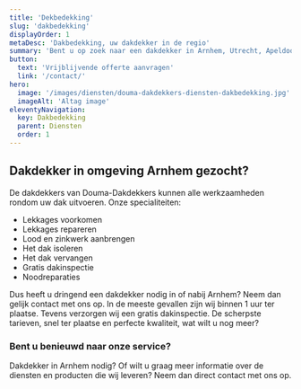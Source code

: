 ```yaml
---
title: 'Dekbedekking'
slug: 'dakbedekking'
displayOrder: 1
metaDesc: 'Dakbedekking, uw dakdekker in de regio'
summary: 'Bent u op zoek naar een dakdekker in Arnhem, Utrecht, Apeldoorn, Doetichem, Nijmegen, Amersfoort of omstreken die de lekkage van uw dak kan repareren, lekkages kan voorkomen of uw dak isoleert? U bent bij Douma-Dakdekkers aan het juiste adres!'
button:
  text: 'Vrijblijvende offerte aanvragen'
  link: '/contact/'
hero:
  image: '/images/diensten/douma-dakdekkers-diensten-dakbedekking.jpg'
  imageAlt: 'Altag image'
eleventyNavigation:
  key: Dakbedekking
  parent: Diensten
  order: 1
---
```


<h2 class="text-gray"><span class="text-green">Dakdekker</span> in omgeving Arnhem gezocht?</h2>

<p class="text-gray">De dakdekkers van Douma-Dakdekkers kunnen alle werkzaamheden rondom uw dak uitvoeren. Onze specialiteiten:</p>

<ul class="list-disc list-inside my-4 text-gray">
    <li>Lekkages voorkomen</li>
    <li>Lekkages repareren</li>
    <li>Lood en zinkwerk aanbrengen</li>
    <li>Het dak isoleren</li>
    <li>Het dak vervangen</li>
    <li>Gratis dakinspectie</li>
    <li>Noodreparaties</li>
</ul>

<p class="text-gray">Dus heeft u dringend een dakdekker nodig in of nabij Arnhem? Neem dan gelijk contact met ons op. In de meeste gevallen zijn wij binnen 1 uur ter plaatse. Tevens verzorgen wij een gratis dakinspectie. De scherpste tarieven, snel ter plaatse en perfecte kwaliteit, wat wilt u nog meer?</p>

<h3 class="mt-8 text-gray">Bent u benieuwd naar onze service?</h3>

<p class="text-gray">Dakdekker in Arnhem nodig?
Of wilt u graag meer informatie over de diensten en producten die wij leveren? Neem dan direct contact met ons op.</p>